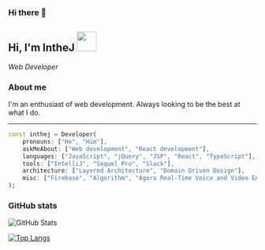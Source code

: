 ### Hi there 👋

<h2>
    Hi, I'm IntheJ
    <img src="https://avatars.githubusercontent.com/u/29036135?v=4" width="40" />
</h2>

_Web Developer_

### About me
I'm an enthusiast of web development. Always looking to be the best at what I do.

___
```dart
const inthej = Developer(
    pronouns: ["He", "Him"],
    askMeAbout: ["Web development", "React development"],
    languages: ["JavaScript", "jQuery", "JSP", "React", "TypeScript"],
    tools: ["IntelliJ", "Sequel Pro", "Slack"],
    architecture: ["Layered Architecture", "Domain Driven Design"],
    misc: ["Firebase", "Algorithm", "Agora Real-Time Voice and Video Engagement"],
);
```

### GitHub stats
![GitHub Stats](https://github-readme-stats.vercel.app/api?username=inthej&count_private=true&show_icons=true&include_all_commits=true&theme=tokyonight&hide=prs)

[![Top Langs](https://github-readme-stats.vercel.app/api/top-langs/?username=inthej&layout=compact&hide=java,lua&theme=tokyonight)](https://github.com/anuraghazra/github-readme-stats)

<!--
**inthej/inthej** is a ✨ _special_ ✨ repository because its `README.md` (this file) appears on your GitHub profile.

Here are some ideas to get you started:

- 🔭 I’m currently working on ...
- 🌱 I’m currently learning ...
- 👯 I’m looking to collaborate on ...
- 🤔 I’m looking for help with ...
- 💬 Ask me about ...
- 📫 How to reach me: ...
- 😄 Pronouns: ...
- ⚡ Fun fact: ...
-->
